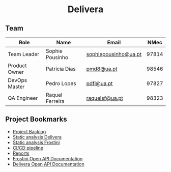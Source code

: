 <h1 align="center">
Delivera
</h1>


## Team

| Role          | Name            | Email                | NMec  |
| ------------- | --------------- | -------------------- | ----- |
| Team Leader   | Sophie Pousinho | sophiepousinho@ua.pt | 97814 |
| Product Owner | Patrícia Dias   | pmd8@ua.pt           | 98546 |
| DevOps Master | Pedro Lopes     | pdfl@ua.pt           | 97827 |
| QA Engineer   | Raquel Ferreira | raquelsf@ua.pt       | 98323 |


## Project Bookmarks

- [Project Backlog](https://tqs-g12.atlassian.net/jira/software/projects/TQS/boards/1)
- [Static analysis Delivera](https://sonarcloud.io/project/overview?id=sophjane_tqs-delivery-p1g2)
- [Static analysis Frostini](https://sonarcloud.io/project/overview?id=sophjane_tqs-delivery-p1g2_frostini)
- [CI/CD pipeline](https://github.com/sophjane/tqs-delivery-p1g2/actions)
- [Reports](https://github.com/sophjane/tqs-delivery-p1g2/tree/main/Reports)
- [Frostini Open API Documentation](https://app.swaggerhub.com/apis/Pedro-Lopes-Frisson/Frostini/v1)
- [Delivera Open API Documentation](https://app.swaggerhub.com/apis/Pedro-Lopes-Frisson/Delivera/v1)
